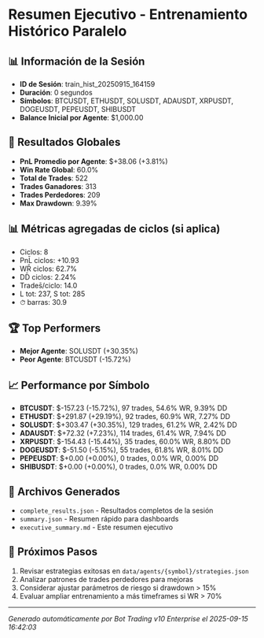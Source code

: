 # Resumen Ejecutivo - Entrenamiento Histórico Paralelo

## 📊 Información de la Sesión
- **ID de Sesión**: train_hist_20250915_164159
- **Duración**: 0 segundos
- **Símbolos**: BTCUSDT, ETHUSDT, SOLUSDT, ADAUSDT, XRPUSDT, DOGEUSDT, PEPEUSDT, SHIBUSDT
- **Balance Inicial por Agente**: $1,000.00

## 🎯 Resultados Globales
- **PnL Promedio por Agente**: $+38.06 (+3.81%)
- **Win Rate Global**: 60.0%
- **Total de Trades**: 522
- **Trades Ganadores**: 313
- **Trades Perdedores**: 209
- **Max Drawdown**: 9.39%

## 📊 Métricas agregadas de ciclos (si aplica)
- Ciclos: 8
- PnL̄ ciclos: +10.93
- WR̄ ciclos: 62.7%
- DD̄ ciclos: 2.24%
- Trades̄/ciclo: 14.0
- L tot: 237, S tot: 285
- ⏱̄ barras: 30.9


## 🏆 Top Performers
- **Mejor Agente**: SOLUSDT (+30.35%)
- **Peor Agente**: BTCUSDT (-15.72%)

## 📈 Performance por Símbolo
- **BTCUSDT**: $-157.23 (-15.72%), 97 trades, 54.6% WR, 9.39% DD
- **ETHUSDT**: $+291.87 (+29.19%), 92 trades, 60.9% WR, 7.27% DD
- **SOLUSDT**: $+303.47 (+30.35%), 129 trades, 61.2% WR, 2.42% DD
- **ADAUSDT**: $+72.32 (+7.23%), 114 trades, 61.4% WR, 7.94% DD
- **XRPUSDT**: $-154.43 (-15.44%), 35 trades, 60.0% WR, 8.80% DD
- **DOGEUSDT**: $-51.50 (-5.15%), 55 trades, 61.8% WR, 8.01% DD
- **PEPEUSDT**: $+0.00 (+0.00%), 0 trades, 0.0% WR, 0.00% DD
- **SHIBUSDT**: $+0.00 (+0.00%), 0 trades, 0.0% WR, 0.00% DD

## 📁 Archivos Generados
- `complete_results.json` - Resultados completos de la sesión
- `summary.json` - Resumen rápido para dashboards
- `executive_summary.md` - Este resumen ejecutivo

## 🎯 Próximos Pasos
1. Revisar estrategias exitosas en `data/agents/{symbol}/strategies.json`
2. Analizar patrones de trades perdedores para mejoras
3. Considerar ajustar parámetros de riesgo si drawdown > 15%
4. Evaluar ampliar entrenamiento a más timeframes si WR > 70%

---
*Generado automáticamente por Bot Trading v10 Enterprise el 2025-09-15 16:42:03*

